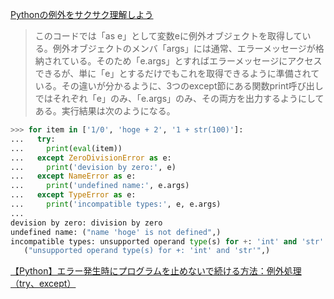 [Pythonの例外をサクサク理解しよう](https://atmarkit.itmedia.co.jp/ait/articles/1701/13/news028_3.html)

> このコードでは「as e」として変数eに例外オブジェクトを取得している。例外オブジェクトのメンバ「args」には通常、エラーメッセージが格納されている。そのため「e.args」とすればエラーメッセージにアクセスできるが、単に「e」とするだけでもこれを取得できるように準備されている。その違いが分かるように、3つのexcept節にある関数print呼び出しではそれぞれ「e」のみ、「e.args」のみ、その両方を出力するようにしてある。実行結果は次のようになる。

```py
>>> for item in ['1/0', 'hoge + 2', '1 + str(100)']:
...   try:
...     print(eval(item))
...   except ZeroDivisionError as e:
...     print('devision by zero:', e)
...   except NameError as e:
...     print('undefined name:', e.args)
...   except TypeError as e:
...     print('incompatible types:', e, e.args)
...
devision by zero: division by zero
undefined name: ("name 'hoge' is not defined",)
incompatible types: unsupported operand type(s) for +: 'int' and 'str'
   ("unsupported operand type(s) for +: 'int' and 'str'",)
```

[【Python】エラー発生時にプログラムを止めないで続ける方法：例外処理（try、except）](https://office54.net/python/basic/exception-try-except)

